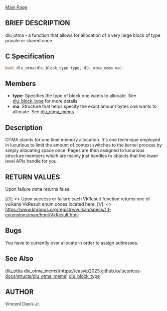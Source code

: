 <a href="https://easyip2023.github.io/lucurious-docs/" class="button">Main Page</a>

## BRIEF DESCRIPTION

dlu_otma - a function that allows for allocation of a very large block of type private or shared once.

## C Specification

```c
bool dlu_otma(dlu_block_type type, dlu_otma_mems ma);
```

## Members

* **type**: Specifies the type of block one wants to allocate. See [dlu_block_type](https://easyip2023.github.io/lucurious-docs/enum/dlu_block_type) for more details
* **ma**: Structure that helps specify the exact amount bytes one wants to allocate. See [dlu_otma_mems](https://easyip2023.github.io/lucurious-docs/structs/dlu_otma_mems)

## Description

OTMA stands for one time memory allocation. It's one technique employed in lucurious to limit the amount of context switches to the kernel process
by simply allocating space once. Pages are then assigned to lucurious structure members which are mainly just handles to objects that the lower level 
APIs handle for you.

## RETURN VALUES

Upon failure otma returns false.

[//]: <> Upon success or failure each VkResult function returns one of vulkans VkResult enum codes located here.
[//]: <> <https://www.khronos.org/registry/vulkan/specs/1.1-extensions/man/html/VkResult.html>

## Bugs

You have to currently over allocate in order to assign addresses.

## See Also

[dlu_otba](https://easyip2023.github.io/lucurious-docs/api/dlu_otba)
dlu_otma_mems](https://easyip2023.github.io/lucurious-docs/structs/dlu_otma_mems)
[dlu_block_type](https://easyip2023.github.io/lucurious-docs/enum/dlu_block_type)

## AUTHOR

Vincent Davis Jr.